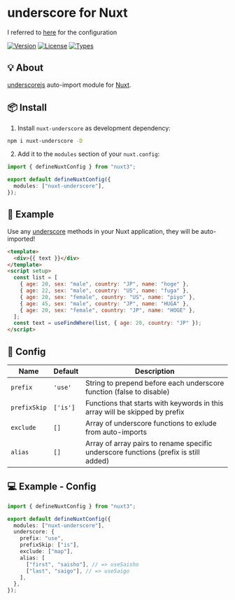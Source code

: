  <h1>underscore for Nuxt</h1>

I referred to [here](https://github.com/mountain1009/nuxt-lodash) for the configuration

<p>
  <a href="https://www.npmjs.com/package/nuxt-underscore"><img src="https://badgen.net/npm/v/nuxt-underscore" alt="Version"></a>
  <a href="https://www.npmjs.com/package/nuxt-underscore"><img src="https://badgen.net/npm/license/nuxt-underscore" alt="License"></a>
  <a href="https://www.npmjs.com/package/nuxt-underscore"><img src="https://badgen.net/npm/types/nuxt-underscore" alt="Types"></a>
</p>

## 💡 About

[underscorejs](https://underscorejs.org/) auto-import module for [Nuxt](https://nuxtjs.org).

## 📦 Install

1. Install `nuxt-underscore` as development dependency:

```bash
npm i nuxt-underscore -D
```

2. Add it to the `modules` section of your `nuxt.config`:

```ts
import { defineNuxtConfig } from "nuxt3";

export default defineNuxtConfig({
  modules: ["nuxt-underscore"],
});
```

## 🚀 Example

Use any [underscore](https://underscore.com) methods in your Nuxt application, they will be auto-imported!

```html
<template>
  <div>{{ text }}</div>
</template>
<script setup>
  const list = [
    { age: 20, sex: "male", country: "JP", name: "hoge" },
    { age: 22, sex: "male", country: "US", name: "fuga" },
    { age: 20, sex: "female", country: "US", name: "piyo" },
    { age: 45, sex: "male", country: "JP", name: "HUGA" },
    { age: 20, sex: "female", country: "JP", name: "HOGE" },
  ];
  const text = useFindWhere(list, { age: 20, country: "JP" });
</script>
```

## 🔨 Config

| Name         | Default  | Description                                                                          |
| ------------ | -------- | ------------------------------------------------------------------------------------ |
| `prefix`     | `'use'`  | String to prepend before each underscore function (false to disable)                 |
| `prefixSkip` | `['is']` | Functions that starts with keywords in this array will be skipped by prefix          |
| `exclude`    | `[]`     | Array of underscore functions to exlude from auto-imports                            |
| `alias`      | `[]`     | Array of array pairs to rename specific underscore functions (prefix is still added) |

## 💻 Example - Config

```ts
import { defineNuxtConfig } from "nuxt3";

export default defineNuxtConfig({
  modules: ["nuxt-underscore"],
  underscore: {
    prefix: "use",
    prefixSkip: ["is"],
    exclude: ["map"],
    alias: [
      ["first", "saisho"], // => useSaisho
      ["last", "saigo"], // => useSaigo
    ],
  },
});
```
